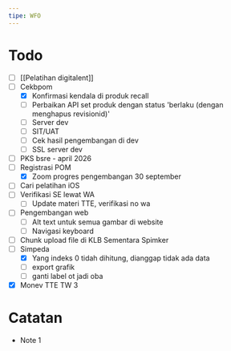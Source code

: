 ```yaml
---
tipe: WFO
---
```

# Todo
- [ ] [[Pelatihan digitalent]] 
- [ ] Cekbpom
	- [x] Konfirmasi kendala di produk recall
	- [ ] Perbaikan API set produk dengan status 'berlaku (dengan menghapus revisionid)'
	- [ ] Server dev
	- [ ] SIT/UAT
	- [ ] Cek hasil pengembangan di dev
	- [ ] SSL server dev
- [ ] PKS bsre - april 2026
- [ ] Registrasi POM
	- [x] Zoom progres pengembangan 30 september
- [ ] Cari pelatihan iOS
- [ ] Verifikasi SE lewat WA
	- [ ] Update materi TTE, verifikasi no wa
- [ ] Pengembangan web
	- [ ] Alt text untuk semua gambar di website
	- [ ] Navigasi keyboard
- [ ] Chunk upload file di KLB Sementara Spimker
- [ ] Simpeda
	- [x] Yang indeks 0 tidah dihitung, dianggap tidak ada data
	- [ ] export grafik
	- [ ] ganti label ot jadi oba
- [x] Monev TTE TW 3
# Catatan
- Note 1
